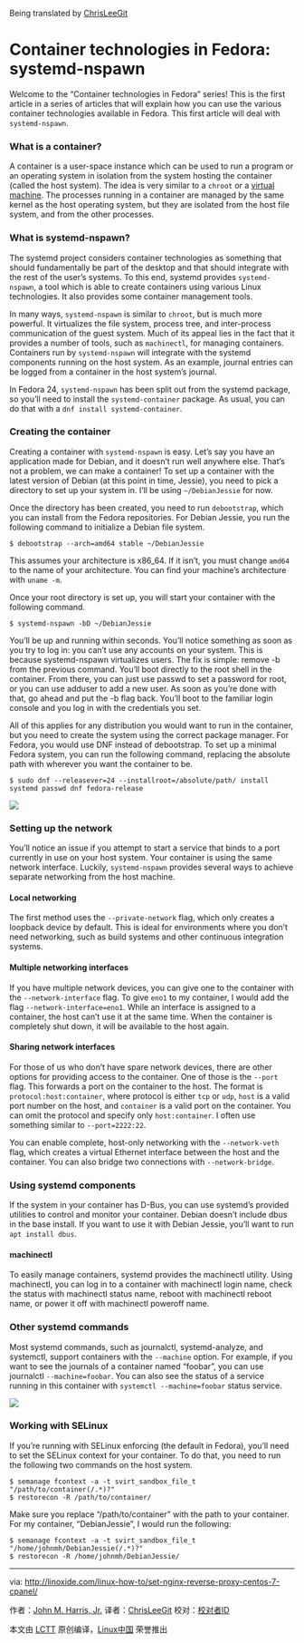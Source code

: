 Being translated by [ChrisLeeGit](https://github.com/chrisleegit)

Container technologies in Fedora: systemd-nspawn
===

Welcome to the “Container technologies in Fedora” series! This is the first article in a series of articles that will explain how you can use the various container technologies available in Fedora. This first article will deal with `systemd-nspawn`.

### What is a container?

A container is a user-space instance which can be used to run a program or an operating system in isolation from the system hosting the container (called the host system). The idea is very similar to a `chroot` or a [virtual machine][1]. The processes running in a container are managed by the same kernel as the host operating system, but they are isolated from the host file system, and from the other processes.


### What is systemd-nspawn?

The systemd project considers container technologies as something that should fundamentally be part of the desktop and that should integrate with the rest of the user’s systems. To this end, systemd provides `systemd-nspawn`, a tool which is able to create containers using various Linux technologies. It also provides some container management tools.

In many ways, `systemd-nspawn` is similar to `chroot`, but is much more powerful. It virtualizes the file system, process tree, and inter-process communication of the guest system. Much of its appeal lies in the fact that it provides a number of tools, such as `machinectl`, for managing containers. Containers run by `systemd-nspawn` will integrate with the systemd components running on the host system. As an example, journal entries can be logged from a container in the host system’s journal.

In Fedora 24, `systemd-nspawn` has been split out from the systemd package, so you’ll need to install the `systemd-container` package. As usual, you can do that with a `dnf install systemd-container`.

### Creating the container

Creating a container with `systemd-nspawn` is easy. Let’s say you have an application made for Debian, and it doesn’t run well anywhere else. That’s not a problem, we can make a container! To set up a container with the latest version of Debian (at this point in time, Jessie), you need to pick a directory to set up your system in. I’ll be using `~/DebianJessie` for now.

Once the directory has been created, you need to run `debootstrap`, which you can install from the Fedora repositories. For Debian Jessie, you run the following command to initialize a Debian file system.

```
$ debootstrap --arch=amd64 stable ~/DebianJessie
```

This assumes your architecture is x86_64. If it isn’t, you must change `amd64` to the name of your architecture. You can find your machine’s architecture with `uname -m`.

Once your root directory is set up, you will start your container with the following command.

```
$ systemd-nspawn -bD ~/DebianJessie
```

You’ll be up and running within seconds. You’ll notice something as soon as you try to log in: you can’t use any accounts on your system. This is because systemd-nspawn virtualizes users. The fix is simple: remove -b from the previous command. You’ll boot directly to the root shell in the container. From there, you can just use passwd to set a password for root, or you can use adduser to add a new user. As soon as you’re done with that, go ahead and put the -b flag back. You’ll boot to the familiar login console and you log in with the credentials you set.

All of this applies for any distribution you would want to run in the container, but you need to create the system using the correct package manager. For Fedora, you would use DNF instead of debootstrap. To set up a minimal Fedora system, you can run the following command, replacing the absolute path with wherever you want the container to be.

```
$ sudo dnf --releasever=24 --installroot=/absolute/path/ install systemd passwd dnf fedora-release
```

![](https://cdn.fedoramagazine.org/wp-content/uploads/2016/06/Screenshot-from-2016-06-17-15-04-14.png)

### Setting up the network

You’ll notice an issue if you attempt to start a service that binds to a port currently in use on your host system. Your container is using the same network interface. Luckily, `systemd-nspawn` provides several ways to achieve separate networking from the host machine.

#### Local networking

The first method uses the `--private-network` flag, which only creates a loopback device by default. This is ideal for environments where you don’t need networking, such as build systems and other continuous integration systems.

#### Multiple networking interfaces

If you have multiple network devices, you can give one to the container with the `--network-interface` flag. To give `eno1` to my container, I would add the flag `--network-interface=eno1`. While an interface is assigned to a container, the host can’t use it at the same time. When the container is completely shut down, it will be available to the host again.

#### Sharing network interfaces

For those of us who don’t have spare network devices, there are other options for providing access to the container. One of those is the `--port` flag. This forwards a port on the container to the host. The format is `protocol:host:container`, where protocol is either `tcp` or `udp`, `host` is a valid port number on the host, and `container` is a valid port on the container. You can omit the protocol and specify only `host:container`. I often use something similar to `--port=2222:22`.

You can enable complete, host-only networking with the `--network-veth` flag, which creates a virtual Ethernet interface between the host and the container. You can also bridge two connections with `--network-bridge`.

### Using systemd components

If the system in your container has D-Bus, you can use systemd’s provided utilities to control and monitor your container. Debian doesn’t include dbus in the base install. If you want to use it with Debian Jessie, you’ll want to run `apt install dbus`.

#### machinectl

To easily manage containers, systemd provides the machinectl utility. Using machinectl, you can log in to a container with machinectl login name, check the status with machinectl status name, reboot with machinectl reboot name, or power it off with machinectl poweroff name.

### Other systemd commands

Most systemd commands, such as journalctl, systemd-analyze, and systemctl, support containers with the `--machine` option. For example, if you want to see the journals of a container named “foobar”, you can use journalctl `--machine=foobar`. You can also see the status of a service running in this container with `systemctl --machine=foobar` status service.

![](https://cdn.fedoramagazine.org/wp-content/uploads/2016/06/Screenshot-from-2016-06-17-15-09-25.png)

### Working with SELinux

If you’re running with SELinux enforcing (the default in Fedora), you’ll need to set the SELinux context for your container. To do that, you need to run the following two commands on the host system.

```
$ semanage fcontext -a -t svirt_sandbox_file_t "/path/to/container(/.*)?"
$ restorecon -R /path/to/container/
```

Make sure you replace “/path/to/container” with the path to your container. For my container, “DebianJessie”, I would run the following:

```
$ semanage fcontext -a -t svirt_sandbox_file_t "/home/johnmh/DebianJessie(/.*)?"
$ restorecon -R /home/johnmh/DebianJessie/
```

--------------------------------------------------------------------------------

via: http://linoxide.com/linux-how-to/set-nginx-reverse-proxy-centos-7-cpanel/

作者：[John M. Harris, Jr.][a]
译者：[ChrisLeeGit](https://github.com/ChrisLeeGit)
校对：[校对者ID](https://github.com/校对者ID)

本文由 [LCTT](https://github.com/LCTT/TranslateProject) 原创编译，[Linux中国](https://linux.cn/) 荣誉推出

[a]: http://linoxide.com/linux-how-to/set-nginx-reverse-proxy-centos-7-cpanel/
[1]: https://en.wikipedia.org/wiki/Virtual_machine
